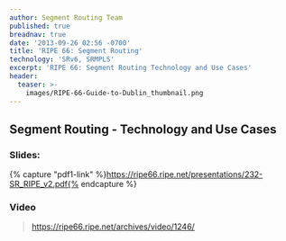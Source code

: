 ```yaml
---
author: Segment Routing Team
published: true
breadnav: true
date: '2013-09-26 02:56 -0700'
title: 'RIPE 66: Segment Routing'
technology: 'SRv6, SRMPLS'
excerpt: 'RIPE 66: Segment Routing Technology and Use Cases'
header:
  teaser: >-
    images/RIPE-66-Guide-to-Dublin_thumbnail.png
---
```


## Segment Routing - Technology and Use Cases

### Slides:  

{% capture "pdf1-link" %}https://ripe66.ripe.net/presentations/232-SR_RIPE_v2.pdf{% endcapture %}

<script src="{{ 'assets/js/pdfobject.min.js' | relative_url }}"></script>
<div class="fitvidsignore" id="pdf"></div>
<script>PDFObject.embed(" {{ pdf-link | relative_url }} ", "#pdf", {height: "21.5em", width: "31.3em"});</script>


### Video   

><https://ripe66.ripe.net/archives/video/1246/>
